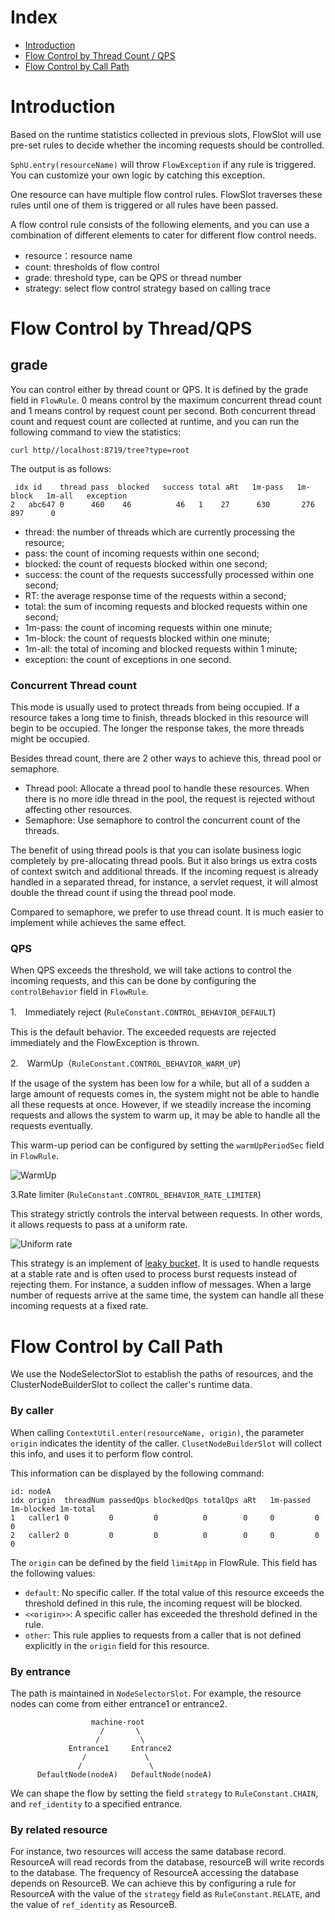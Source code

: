 # Index

- [Introduction](#Introduction)
- [Flow Control by Thread Count / QPS](#flow-control-by-threadqps)
- [Flow Control by Call Path](#flow-control-by-call-path)

# Introduction

Based on the runtime statistics collected in previous slots, FlowSlot will use pre-set rules to decide whether the incoming requests should be controlled.

`SphU.entry(resourceName)` will throw `FlowException` if any rule is triggered. You can customize your own logic by catching this exception. 

One resource can have multiple flow control rules. FlowSlot traverses these rules until one of them is triggered or all rules have been passed.

A flow control rule consists of the following elements, and you can use a combination of different elements to cater for different flow control needs.

- resource：resource name
- count: thresholds of flow control
- grade: threshold type, can be QPS or thread number
- strategy: select flow control strategy based on calling trace


# Flow Control by Thread/QPS

## grade

You can control either by thread count or QPS. It is defined by the grade field in `FlowRule`. 0 means control by the maximum concurrent thread count and 1 means control by request count per second. Both concurrent thread count and request count are collected at runtime, and you can run the following command to view the statistics:

```shell
curl http//localhost:8719/tree?type=root
```

The output is as follows:

```
 idx id    thread pass  blocked   success total aRt   1m-pass   1m-block   1m-all   exception   
2   abc647 0      460    46          46   1    27      630       276        897      0
``` 

- thread: the number of threads which are currently processing the resource; 
- pass: the count of incoming requests within one second; 
- blocked: the count of requests blocked within one second; 
- success: the count of the requests successfully processed within one second; 
- RT: the average response time of the requests within a second; 
- total: the sum of incoming requests and blocked requests within one second; 
- 1m-pass: the count of incoming requests within one minute; 
- 1m-block: the count of requests blocked within one minute; 
- 1m-all: the total of incoming and blocked requests within 1 minute; 
- exception: the count of exceptions in one second.

### Concurrent Thread count

This mode is usually used to protect threads from being occupied. If a resource takes a long time to finish, threads blocked in this resource will begin to be occupied. The longer the response takes, the more threads might be occupied. 

Besides thread count, there are 2 other ways to achieve this, thread pool or semaphore.

- Thread pool: Allocate a thread pool to handle these resources. When there is no more idle thread in the pool, the request is rejected without affecting other resources.
- Semaphore: Use semaphore to control the concurrent count of the threads.

The benefit of using thread pools is that you can isolate business logic completely by pre-allocating thread pools. But it also brings us extra costs of context switch and additional threads. If the incoming request is already handled in a separated thread, for instance, a servlet request, it will almost double the thread count if using the thread pool mode.

Compared to semaphore, we prefer to use thread count. It is much easier to implement while achieves the same effect.

### QPS

When QPS exceeds the threshold, we will take actions to control the incoming requests, and this can be done by configuring the `controlBehavior` field in `FlowRule`.

1.　Immediately reject (`RuleConstant.CONTROL_BEHAVIOR_DEFAULT`)

This is the default behavior. The exceeded requests are rejected immediately and the FlowException is thrown.

2.　WarmUp（`RuleConstant.CONTROL_BEHAVIOR_WARM_UP`)

If the usage of the system has been low for a while, but all of a sudden a large amount of requests comes in, the system might not be able to handle all these requests at once. However, if we steadily increase the incoming requests and allows the system to warm up, it may be able to handle all the requests eventually.

This warm-up period can be configured by setting the `warmUpPeriodSec` field in `FlowRule`.

![WarmUp](https://github.com/alibaba/Sentinel/wiki/image/warmup.gif)

3.Rate limiter (`RuleConstant.CONTROL_BEHAVIOR_RATE_LIMITER`)

This strategy strictly controls the interval between requests. In other words, it allows requests to pass at a uniform rate.

![Uniform rate](https://github.com/alibaba/Sentinel/wiki/image/uniform-speed-queue.png)

This strategy is an implement of [leaky bucket](https://en.wikipedia.org/wiki/Leaky_bucket). It is used to handle requests at a stable rate and is often used to process burst requests instead of rejecting them. For instance, a sudden inflow of messages. When a large number of requests arrive at the same time, the system can handle all these incoming requests at a fixed rate.

# Flow Control by Call Path

We use the NodeSelectorSlot to establish the paths of resources, and the ClusterNodeBuilderSlot to collect the caller's runtime data.

### By caller

When calling `ContextUtil.enter(resourceName, origin)`, the parameter `origin` indicates the identity of the caller. `ClusetNodeBuilderSlot` will collect this info, and uses it to perform flow control.

This information can be displayed by the following command: 

``` 
id: nodeA
idx origin  threadNum passedQps blockedQps totalQps aRt   1m-passed 1m-blocked 1m-total 
1   caller1 0         0         0          0        0     0         0          0        
2   caller2 0         0         0          0        0     0         0          0        
```   

The `origin` can be defined by the field `limitApp` in FlowRule. This field has the following values:

-  `default`: No specific caller. If the total value of this resource exceeds the threshold defined in this rule, the incoming request will be blocked.
-  `<<origin>>`: A specific caller has exceeded the threshold defined in the rule.
-  `other`: This rule applies to requests from a caller that is not defined explicitly in the `origin` field for this resource. 

### By entrance

The path is maintained in `NodeSelectorSlot`. For example, the resource nodes can come from either entrance1 or entrance2.

``` 
     	          machine-root
                    /       \   
                   /         \
             Entrance1     Entrance2
                /             \
               /               \
      DefaultNode(nodeA)   DefaultNode(nodeA)
``` 

We can shape the flow by setting the field `strategy` to `RuleConstant.CHAIN`, and `ref_identity` to a specified entrance.

### By related resource

For instance, two resources will access the same database record. ResourceA will read records from the database, resourceB will write records to the database. The frequency of ResourceA accessing the database depends on ResourceB. We can achieve this by configuring a rule for ResourceA with the value of the `strategy` field as `RuleConstant.RELATE`, and the value of `ref_identity` as ResourceB.